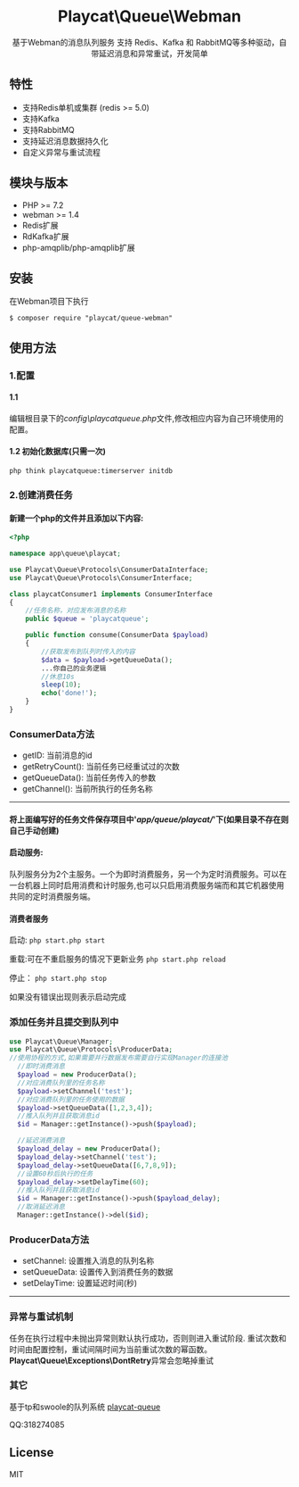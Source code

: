 
<h1 align="center">Playcat\Queue\Webman</h1>

<p align="center">基于Webman的消息队列服务
支持 Redis、Kafka 和 RabbitMQ等多种驱动，自带延迟消息和异常重试，开发简单</p>

## 特性

- 支持Redis单机或集群 (redis >= 5.0)
- 支持Kafka
- 支持RabbitMQ
- 支持延迟消息数据持久化
- 自定义异常与重试流程

## 模块与版本

- PHP >= 7.2
- webman >= 1.4
- Redis扩展
- RdKafka扩展
- php-amqplib/php-amqplib扩展

## 安装
在Webman项目下执行
```shell
$ composer require "playcat/queue-webman"
```

## 使用方法

### 1.配置

#### 1.1
编辑根目录下的*config\playcatqueue.php*文件,修改相应内容为自己环境使用的配置。

#### 1.2 初始化数据库(只需一次)

```
php think playcatqueue:timerserver initdb
```

### 2.创建消费任务

#### 新建一个php的文件并且添加以下内容:

```php
<?php

namespace app\queue\playcat;

use Playcat\Queue\Protocols\ConsumerDataInterface;
use Playcat\Queue\Protocols\ConsumerInterface;

class playcatConsumer1 implements ConsumerInterface
{
    //任务名称，对应发布消息的名称
    public $queue = 'playcatqueue';

    public function consume(ConsumerData $payload)
    {
        //获取发布到队列时传入的内容
        $data = $payload->getQueueData();
        ...你自己的业务逻辑
        //休息10s
        sleep(10);
        echo('done!');
    }
}

```

### ConsumerData方法

- getID: 当前消息的id
- getRetryCount(): 当前任务已经重试过的次数
- getQueueData():  当前任务传入的参数
- getChannel(): 当前所执行的任务名称
- - -

#### 将上面编写好的任务文件保存项目中'*app/queue/playcat/*'下(如果目录不存在则自己手动创建)


#### 启动服务:
队列服务分为2个主服务。一个为即时消费服务，另一个为定时消费服务。可以在一台机器上同时启用消费和计时服务,也可以只启用消费服务端而和其它机器使用共同的定时消费服务端。

#### 消费者服务

启动:
`php start.php start`

重载:可在不重启服务的情况下更新业务
`php start.php reload`

停止：
`php start.php stop`

如果没有错误出现则表示启动完成

### 添加任务并且提交到队列中

```php
use Playcat\Queue\Manager;
use Playcat\Queue\Protocols\ProducerData;
//使用协程的方式,如果需要并行数据发布需要自行实现Manager的连接池
  //即时消费消息
  $payload = new ProducerData();
  //对应消费队列里的任务名称
  $payload->setChannel('test');
  //对应消费队列里的任务使用的数据
  $payload->setQueueData([1,2,3,4]);
  //推入队列并且获取消息id
  $id = Manager::getInstance()->push($payload);

  //延迟消费消息
  $payload_delay = new ProducerData();
  $payload_delay->setChannel('test');
  $payload_delay->setQueueData([6,7,8,9]);
  //设置60秒后执行的任务
  $payload_delay->setDelayTime(60);
  //推入队列并且获取消息id
  $id = Manager::getInstance()->push($payload_delay);
  //取消延迟消息
  Manager::getInstance()->del($id);

```

### ProducerData方法

- setChannel: 设置推入消息的队列名称
- setQueueData: 设置传入到消费任务的数据
- setDelayTime: 设置延迟时间(秒)
- - -

### 异常与重试机制

任务在执行过程中未抛出异常则默认执行成功，否则则进入重试阶段.
重试次数和时间由配置控制，重试间隔时间为当前重试次数的幂函数。
**Playcat\Queue\Exceptions\DontRetry**异常会忽略掉重试


### 其它

基于tp和swoole的队列系统
[playcat-queue ](https://github.com/nsnake/playcat-queue-tpswoole)

QQ:318274085

## License

MIT
